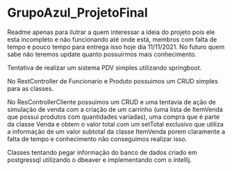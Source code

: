 # GrupoAzul_ProjetoFinal

Readme apenas para ilutrar a quem interessar a ideia do projeto pois ele esta incompleto e não funcionando até onde está, membros com falta de tempo e pouco tempo para entrega
isso hoje dia 11/11/2021. No futuro quem sabe não teremos update quanto possuirmos mais conhecimento.

Tentativa de realizar um sistema PDV simples utilizando springboot.

No RestController de Funcionario e Produto possuimos um CRUD simples para as classes. 

No ResControllerCliente possuimos um CRUD e uma tentavia de ação de simulação de venda com a criação de um carrinho (uma lista de ItemVenda que possui produtos com quantidades
variadas), uma compra que é parte da classe Venda e obtem o valor total com um setTotal exclusivo que utiliza a informação de um valor subtotal da classe ItemVenda 
porem claramente a falta de tempo e conhecimento não conseguimos realizar isso.

Classes tentando pegar informação do banco de dados criado em postgressql utilizando o dbeaver e implementando com o intellij.


